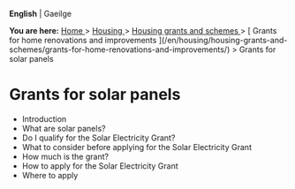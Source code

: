 **English** |  Gaeilge 

**You are here:** [ Home ](/en/) > [ Housing ](/en/housing/) > [ Housing
grants and schemes ](/en/housing/housing-grants-and-schemes/) > [ Grants for
home renovations and improvements ](/en/housing/housing-grants-and-
schemes/grants-for-home-renovations-and-improvements/) > Grants for solar
panels

#  Grants for solar panels

  * Introduction 
  * What are solar panels? 
  * Do I qualify for the Solar Electricity Grant? 
  * What to consider before applying for the Solar Electricity Grant 
  * How much is the grant? 
  * How to apply for the Solar Electricity Grant 
  * Where to apply 
